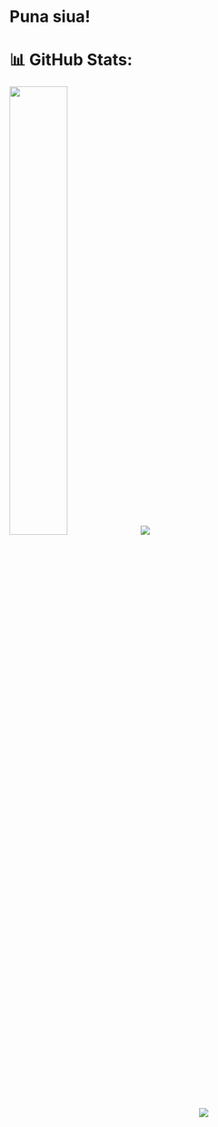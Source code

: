 # Puna siua!

# 📊 GitHub Stats:

<p align="left">
  <img width="45%" src="https://github-readme-stats.vercel.app/api?username=Aligatrone&theme=radical&hide_border=true&include_all_commits=false&count_private=true" />
  
  <img widtd="45%" src="https://github-readme-streak-stats.herokuapp.com/?user=Aligatrone&theme=radical&hide_border=true" />
</p>

<br/>

<p>
  <img width=330 height=10 src="https://manciniworldwide.com/wp-content/uploads/2019/02/invisible-png.png"/>
  
  <img src="https://github-readme-stats.vercel.app/api/top-langs/?username=Aligatrone&theme=radical&hide_border=true&include_all_commits=true&count_private=true&layout=compact" />
</p>
